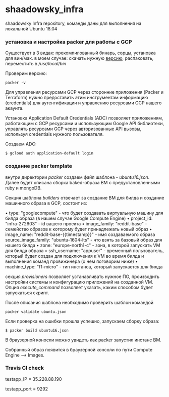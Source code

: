 # shaadowsky_infra

shaadowsky Infra repository, команды даны для выполнения на локальной Ubuntu 18.04

### установка и настройка packer для работы с GCP

Существует в 3 видах: прекомпилованный бинарь, сорцы, установка для вин/мак.
в моем случае: скачать нужную [версию](https://packer.io/downloads.html), распаковать, переместить в _/usr/local/bin_

Проверим версию:

```
packer -v
```

Для управления ресурсами GCP через сторонние приложения (Packer и Terraform) нужно предоставить этим инструментам информацию (credentials) для аутентификации и управлению ресурсами GCP нашего акаунта.

Установка Application Default Credentials (ADC) позволяет приложениям, работающим с GCP ресурсами и использующим Google API библиотеки, управлять ресурсами GCP через авторизованные API вызовы, используя credentials нужного пользователя.

Создаем АDC:

```
$ gcloud auth application-default login
```

### создание packer template

внутри директории _packer_ создаем файл шаблона - _ubuntu16.json_. Далее будет описана сборка baked-образа ВМ с предустановленными ruby и mongoDB.

Секция шаблона _builders_ отвечает за создание ВМ для билда и создание машинного образа в GCP, состоит из:

• type: "googlecompute" - что будет создавать виртуальную
машину для билда образа (в нашем случае Google Compute
Engine)
• project_id: "infra-272603" - id вашего проекта
• image_family: "reddit-base" - семейство образов к которому
будет принадлежать новый образ
• image_name: "reddit-base-{{timestamp}}" - имя создаваемого
образа
source_image_family: "ubuntu-1604-lts" - что взять за базовый
образ для нашего билда
• zone: "europe-north1-c" - зона, в которой запускать VM для
билда образа
• ssh_username: "appuser" - временный пользователь, который
будет создан для подключения к VM во время билда и
выполнения команд провижинера (о нем поговорим ниже)
• machine_type: "f1-micro" - тип инстанса, который запускается
для билда

секция _provisioners_ позволяет устанавливать нужное ПО, производить настройки системы и конфигурацию приложений на созданной VM.  Опция _execute_command_ позволяет указать, каким способом будет запускаться скрипт.

После описания шаблона необходимо проверить шаблон командой

```
packer validate ubuntu.json
```

Если проверка на ошибки прошла успешно, запускаем сборку образа:

```
$ packer build ubuntu16.json
```

В браузерной коносли можно увидеть как packer запустил инстанс ВМ.

Собранный образ появится в браузерной консоли по пути Compute Engine --> Images.


### Travis CI check

testapp_IP = 35.228.88.190

testapp_port = 9292
